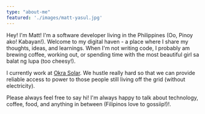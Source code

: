 ```yaml
---
type: "about-me"
featured: './images/matt-yasul.jpg'
---
```


Hey! I'm Matt! I'm a software developer living in the Philippines (Oo, Pinoy ako! Kabayan!). Welcome to my digital haven - a place where I share my thoughts, ideas, and learnings. When I'm not writing code, I probably am brewing coffee, working out, or spending time with the most beautiful girl sa balat ng lupa (too cheesy!).

I currently work at [Okra Solar](https://www.okrasolar.com). We hustle really hard so that we can provide reliable access to power to those people still living off the grid (without electricity).

Please always feel free to say hi! I'm always happy to talk about technology, coffee, food, and anything in between (Filipinos love to gossiip!)!.